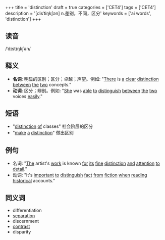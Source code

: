 +++
title = 'distinction'
draft = true
categories = ['CET4']
tags = ['CET4']
description = '[disˈtiŋk∫ən] n.差别，不同，区分'
keywords = ['ai words', 'distinction']
+++

## 读音
/ˈdɪstɪŋkʃən/

## 释义
- **名词**: 明显的区别；区分；卓越；声望。例如: "[There](/post/there/) is [a](/post/a/) [clear](/post/clear/) [distinction](/post/distinction/) [between](/post/between/) [the](/post/the/) [two](/post/two/) concepts." 
- **动词**: 区分；辨别。例如: "[She](/post/she/) was [able](/post/able/) [to](/post/to/) [distinguish](/post/distinguish/) [between](/post/between/) [the](/post/the/) [two](/post/two/) voices [easily](/post/easily/)."

## 短语
- "[distinction](/post/distinction/) [of](/post/of/) classes" 社会阶层的区分
- "[make](/post/make/) [a](/post/a/) [distinction](/post/distinction/)" 做出区别

## 例句
- 名词: "[The](/post/the/) artist's [work](/post/work/) is known [for](/post/for/) [its](/post/its/) [fine](/post/fine/) [distinction](/post/distinction/) [and](/post/and/) [attention](/post/attention/) [to](/post/to/) [detail](/post/detail/)."
- 动词: "It's [important](/post/important/) [to](/post/to/) [distinguish](/post/distinguish/) [fact](/post/fact/) [from](/post/from/) [fiction](/post/fiction/) [when](/post/when/) [reading](/post/reading/) [historical](/post/historical/) accounts."

## 同义词
- differentiation
- [separation](/post/separation/)
- discernment
- [contrast](/post/contrast/)
- disparity
